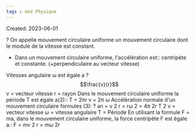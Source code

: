```yaml
---
tags : mod Physique
---
```

Created: 2023-06-01

? 
On appelle mouvement circulaire uniforme un mouvement circulaire dont le module de la vitesse est constant.
- Dans un mouvement circulaire uniforme, l'accélération est:: centripète et constante. (+perpendiculaire au vecteur vitesse) 

Vitesses angulaire ω est égale a 
? 
$$\frac{v}{r}$$
v = vecteur vitesse r = rayon Dans le mouvement circulaire uniforme la période T est égale a(2):: T = 2πr v = 2π ω Accélération normale d'un mouvement circulaire formules (3): ? an = v 2 r = rω 2 = 4π 2r T 2 v = vecteur vitesse ω = vitesse angulaire T = Période En utilisant la formule F = ma, dans le mouvement circulaire uniforme, la force centripète F est égale a:: F = mv 2 r = mω 2r